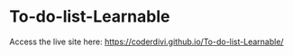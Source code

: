 # To-do-list-Learnable

Access the live site here: https://coderdivi.github.io/To-do-list-Learnable/
